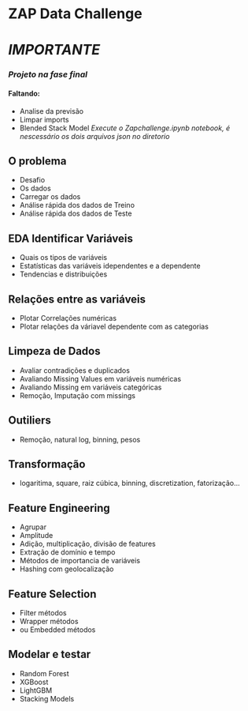 # ZAP Data Challenge
# *IMPORTANTE*
### *Projeto na fase final*
#### Faltando: 
- Analise da  previsão
- Limpar imports 
- Blended Stack Model
*Execute o Zapchallenge.ipynb notebook, é nescessário os dois arquivos json no diretorio*

## O problema
- Desafio
- Os dados
- Carregar os dados
- Análise rápida dos dados de Treino
- Análise rápida dos dados de Teste

## EDA Identificar Variáveis
- Quais os tipos de variáveis
- Estatísticas das variáveis idependentes e a dependente
- Tendencias e distribuições

## Relações entre as variáveis
- Plotar Correlações numéricas
- Plotar relações da váriavel dependente com as categorias

## Limpeza de Dados
- Avaliar contradições e duplicados
- Avaliando Missing Values em variáveis numéricas
- Avaliando Missing em variáveis categóricas
- Remoção, Imputação com missings

## Outiliers
- Remoção, natural log, binning, pesos

## Transformação 
- logaritima, square, raiz cúbica, binning, discretization, fatorização...

## Feature Engineering
- Agrupar 
- Amplitude
- Adição, multiplicação, divisão de features
- Extração de domínio e tempo
- Métodos de importancia de variáveis
- Hashing com geolocalização

## Feature Selection
- Filter métodos
- Wrapper métodos
- ou Embedded métodos

## Modelar e testar
- Random Forest
- XGBoost
- LightGBM
- Stacking Models
